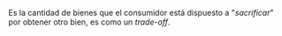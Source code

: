 
Es la cantidad de bienes que el consumidor está dispuesto a "*sacrificar*" por obtener otro bien, es como un *trade-off*. 